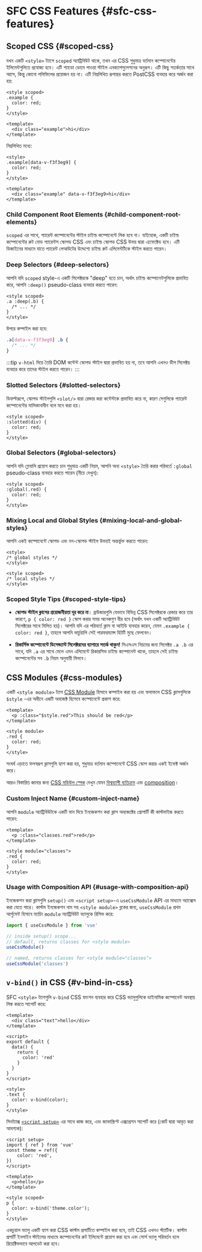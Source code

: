 # SFC CSS Features {#sfc-css-features}

## Scoped CSS {#scoped-css}

যখন একটি `<style>` ট্যাগে `scoped` অ্যাট্রিবিউট থাকে, তখন এর CSS শুধুমাত্র বর্তমান কম্পোনেন্টের ইলিমেন্টগুলিতে প্রযোজ্য হবে। এটি শ্যাডো ডোমে পাওয়া স্টাইল এনক্যাপসুলেশনের অনুরূপ। এটি কিছু সতর্কতার সাথে আসে, কিন্তু কোনো পলিফিলের প্রয়োজন হয় না। এটি নিম্নলিখিত রূপান্তর করতে PostCSS ব্যবহার করে অর্জন করা হয়:

```vue
<style scoped>
.example {
  color: red;
}
</style>

<template>
  <div class="example">hi</div>
</template>
```

নিম্নলিখিত মধ্যে:

```vue
<style>
.example[data-v-f3f3eg9] {
  color: red;
}
</style>

<template>
  <div class="example" data-v-f3f3eg9>hi</div>
</template>
```

### Child Component Root Elements {#child-component-root-elements}

`scoped` এর সাথে, প্যারেন্ট কম্পোনেন্টের স্টাইল চাইল্ড কম্পোনেন্টে লিক হবে না। যাইহোক, একটি চাইল্ড কম্পোনেন্টের রুট নোড প্যারেন্টস স্কোপড CSS এবং চাইল্ড স্কোপড CSS উভয় দ্বারা এ্যফেক্টেড হবে। এটি ডিজাইনের মাধ্যমে যাতে প্যারেন্ট লেআউটের উদ্দেশ্যে চাইল্ড রুট এলিমেন্টটিকে স্টাইল করতে পারেন।

### Deep Selectors {#deep-selectors}

আপনি যদি `scoped` style-এ  একটি সিলেক্টরকে "deep" হতে চান, অর্থাৎ চাইল্ড কম্পোনেন্টগুলিকে প্রভাবিত করে, আপনি `:deep()` pseudo-class ব্যবহার করতে পারেন:

```vue
<style scoped>
.a :deep(.b) {
  /* ... */
}
</style>
```

উপরে কম্পাইল করা হবে:

```css
.a[data-v-f3f3eg9] .b {
  /* ... */
}
```

:::tip
`v-html` দিয়ে তৈরি DOM কন্টেন্ট স্কোপড স্টাইল দ্বারা প্রভাবিত হয় না, তবে আপনি এখনও ডীপ সিলেক্টর ব্যবহার করে তাদের স্টাইল করতে পারেন।
:::

### Slotted Selectors {#slotted-selectors}

ডিফল্টরূপে, স্কোপড স্টাইলগুলি `<slot/>` দ্বারা রেন্ডার করা কন্টেন্টকে প্রভাবিত করে না, কারণ সেগুলিকে প্যারেন্ট কম্পোনেন্টের মালিকানাধীন বলে মনে করা হয়।

```vue
<style scoped>
:slotted(div) {
  color: red;
}
</style>
```

### Global Selectors {#global-selectors}

আপনি যদি গ্লোবালি প্রয়োগ করতে চান শুধুমাত্র একটি নিয়ম, আপনি অন্য `<style>` তৈরি করার পরিবর্তে `:global` pseudo-class ব্যবহার করতে পারেন (নীচে দেখুন):

```vue
<style scoped>
:global(.red) {
  color: red;
}
</style>
```

### Mixing Local and Global Styles {#mixing-local-and-global-styles}

আপনি একই কম্পোনেন্টে স্কোপড এবং নন-স্কোপড স্টাইল উভয়ই অন্তর্ভুক্ত করতে পারেন:

```vue
<style>
/* global styles */
</style>

<style scoped>
/* local styles */
</style>
```

### Scoped Style Tips {#scoped-style-tips}

- **স্কোপড স্টাইল ক্লাসের প্রয়োজনীয়তা দূর করে না**। ব্রাউজারগুলি যেভাবে বিভিন্ন CSS সিলেক্টরকে রেন্ডার করে তার কারণে, `p { color: red }` স্কোপ করার সময় অনেকগুণ ধীর হবে (অর্থাৎ যখন একটি অ্যাট্রিবিউট সিলেক্টরের সাথে মিলিত হয়)। আপনি যদি এর পরিবর্তে ক্লাস বা আইডি ব্যবহার করেন, যেমন `.example { color: red }`, তাহলে আপনি ভার্চুয়ালি সেই পারফরম্যান্স হিটটি মুছে ফেলবেন।

- **রিকার্সিভ কম্পোনেন্টে ডিসেন্ড্যান্ট সিলেক্টরদের ব্যাপারে সতর্ক থাকুন!** সিএসএস নিয়মের জন্য সিলেক্টর `.a .b` এর সাথে, যদি `.a` এর সাথে মেলে এমন এলিমেন্টে রিকারসিভ চাইল্ড কম্পোনেন্ট থাকে, তাহলে সেই চাইল্ড কম্পোনেন্টের সব `.b` নিয়ম অনুযায়ী মিলবে।

## CSS Modules {#css-modules}

একটি `<style module>` ট্যাগ [CSS Module](https://github.com/css-modules/css-modules) হিসাবে কম্পাইল করা হয় এবং ফলাফলে CSS ক্লাসগুলিকে `$style` -এর অধীনে একটি অবজেক্ট হিসেবে কম্পোনেন্টে প্রকাশ করে:

```vue
<template>
  <p :class="$style.red">This should be red</p>
</template>

<style module>
.red {
  color: red;
}
</style>
```

সংঘর্ষ এড়াতে ফলস্বরূপ ক্লাসগুলি হ্যাশ করা হয়, শুধুমাত্র বর্তমান কম্পোনেন্টে CSS স্কোপ করার একই ইফেক্ট অর্জন করে।

আরও বিস্তারিত জানার জন্য [CSS মডিউল স্পেক](https://github.com/css-modules/css-modules) দেখুন যেমন [বিশ্বব্যাপী ব্যতিক্রম](https://github.com/css-modules/css-modules/blob/master/docs/composition.md#exceptions) এবং [composition](https://github.com/css-modules/css-modules/blob/master/docs/composition.md#composition)।

### Custom Inject Name {#custom-inject-name}

আপনি `module` অ্যাট্রিবিউটকে একটি মান দিয়ে ইনজেকশন করা ক্লাস অবজেক্টের প্রোপার্টি কী কাস্টমাইজ করতে পারেন:

```vue
<template>
  <p :class="classes.red">red</p>
</template>

<style module="classes">
.red {
  color: red;
}
</style>
```

### Usage with Composition API {#usage-with-composition-api}

ইনজেকশন করা ক্লাসগুলি `setup()` এবং `<script setup>`-এ `useCssModule` API এর মাধ্যমে অ্যাক্সেস করা যেতে পারে। কাস্টম ইনজেকশন নাম সহ `<style module>` ব্লকের জন্য, `useCssModule` প্রথম আর্গুমেন্ট হিসাবে ম্যাচিং `module` অ্যাট্রিবিউট ভ্যালুকে রিসিভ করে:

```js
import { useCssModule } from 'vue'

// inside setup() scope...
// default, returns classes for <style module>
useCssModule()

// named, returns classes for <style module="classes">
useCssModule('classes')
```

## `v-bind()` in CSS {#v-bind-in-css}

SFC `<style>` ট্যাগগুলি `v-bind` CSS ফাংশন ব্যবহার করে CSS ভ্যালুগুলিকে ডাইনামিক কম্পোনেন্ট অবস্থায় লিঙ্ক করতে সাপোর্ট করে:

```vue
<template>
  <div class="text">hello</div>
</template>

<script>
export default {
  data() {
    return {
      color: 'red'
    }
  }
}
</script>

<style>
.text {
  color: v-bind(color);
}
</style>
```

সিনট্যাক্স [`<script setup>`](./sfc-script-setup) এর সাথে কাজ করে, এবং জাভাস্ক্রিপ্ট এক্সপ্রেশন সাপোর্ট করে (কোর্ট দ্বারা আবৃত করা আবশ্যক):

```vue
<script setup>
import { ref } from 'vue'
const theme = ref({
    color: 'red',
})
</script>

<template>
  <p>hello</p>
</template>

<style scoped>
p {
  color: v-bind('theme.color');
}
</style>
```

একচুয়াল ভ্যালু একটি হ্যাশ করা CSS কাস্টম প্রপার্টিতে কম্পাইল করা হবে, তাই CSS এখনও স্ট্যাটিক। কাস্টম প্রপার্টি ইনলাইন স্টাইলের মাধ্যমে কম্পোনেন্টের রুট ইলিমেন্টে প্রয়োগ করা হবে এবং সোর্স ভ্যালু পরিবর্তন হলে রিয়েক্টিভভাবে আপডেট করা হবে।
